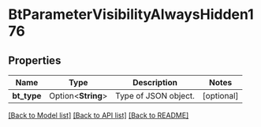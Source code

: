 # BtParameterVisibilityAlwaysHidden176

## Properties

Name | Type | Description | Notes
------------ | ------------- | ------------- | -------------
**bt_type** | Option<**String**> | Type of JSON object. | [optional]

[[Back to Model list]](../README.md#documentation-for-models) [[Back to API list]](../README.md#documentation-for-api-endpoints) [[Back to README]](../README.md)


